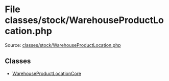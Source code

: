 File classes/stock/WarehouseProductLocation.php
=========

Source: [classes/stock/WarehouseProductLocation.php](https://github.com/PrestaShop/PrestaShop/blob/1.6.1.0/classes/stock/WarehouseProductLocation.php)


Classes
-------

* [WarehouseProductLocationCore](class.WarehouseProductLocationCore.md)

